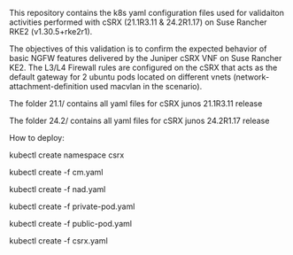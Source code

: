 
This repository contains the k8s yaml configuration files used for validaiton activities performed with cSRX (21.1R3.11 & 24.2R1.17) on Suse Rancher RKE2 (v1.30.5+rke2r1).

The objectives of this validation is to confirm the expected behavior of basic NGFW features delivered by the Juniper cSRX VNF on Suse Rancher KE2.
The L3/L4 Firewall rules are configured on the cSRX that acts as the default gateway for 2 ubuntu pods located on different vnets (network-attachment-definition used macvlan in the scenario).

The folder 21.1/ contains all yaml files for cSRX junos 21.1R3.11 release

The folder 24.2/ contains all yaml files for cSRX junos 24.2R1.17 release

How to deploy:

kubectl create namespace csrx

kubectl create -f cm.yaml

kubectl create -f nad.yaml

kubectl create -f private-pod.yaml

kubectl create -f public-pod.yaml

kubectl create -f csrx.yaml
 
